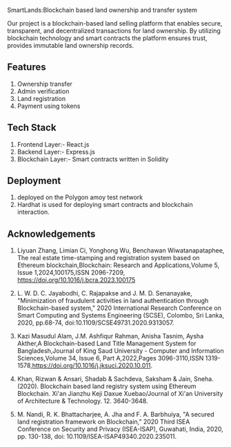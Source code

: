 

SmartLands:Blockchain based land ownership and transfer system

Our project is a blockchain-based land selling platform that enables secure, transparent, and decentralized transactions for land ownership. By utilizing blockchain technology and smart contracts  the platform ensures trust, provides immutable land ownership records.


## Features

1) Ownership transfer
2) Admin verification
3) Land registration 
4) Payment using tokens

## Tech Stack

1) Frontend Layer:- React.js
2) Backend Layer:- Express.js
3) Blockchain Layer:- Smart contracts written in Solidity 




## Deployment


1) deployed on the Polygon amoy test network
2) Hardhat is used for deploying smart contracts and blockchain interaction.


## Acknowledgements

 1) Liyuan Zhang, Limian Ci, Yonghong Wu, Benchawan Wiwatanapataphee,
The real estate time-stamping and registration system based on Ethereum
blockchain,Blockchain: Research and Applications,Volume 5, Issue
1,2024,100175,ISSN 2096-7209,
https://doi.org/10.1016/j.bcra.2023.100175

2) L. W. D. C. Jayabodhi, C. Rajapakse and J. M. D. Senanayake,
"Minimization of fraudulent activities in land authentication through
Blockchain-based system," 2020 International Research Conference on
Smart Computing and Systems Engineering (SCSE), Colombo, Sri Lanka,
2020, pp.68-74, doi:10.1109/SCSE49731.2020.9313057.

3) Kazi Masudul Alam, J.M. Ashfiqur Rahman, Anisha Tasnim, Aysha Akther,A
Blockchain-based Land Title Management System for Bangladesh,Journal
of King Saud University - Computer and Information Sciences,Volume 34,
Issue 6, Part A,2022,Pages 3096-3110,ISSN
1319-1578,https://doi.org/10.1016/j.jksuci.2020.10.011.

4) Khan, Rizwan & Ansari, Shadab & Sachdeva, Saksham & Jain, Sneha.
(2020). Blockchain based land registry system using Ethereum Blockchain.
Xi'an Jianzhu Keji Daxue Xuebao/Journal of Xi'an University of Architecture
& Technology. 12. 3640-3648.

5) M. Nandi, R. K. Bhattacharjee, A. Jha and F. A. Barbhuiya, "A secured land
registration framework on Blockchain," 2020 Third ISEA Conference on Security
and Privacy (ISEA-ISAP), Guwahati, India, 2020, pp. 130-138, doi:
10.1109/ISEA-ISAP49340.2020.235011.
